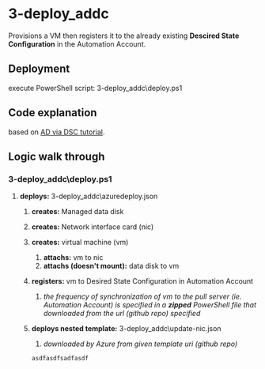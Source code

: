 # 3-deploy_addc

Provisions a VM then registers it to the already existing **Descired State Configuration** in the Automation Account.

## Deployment

execute PowerShell script: 3-deploy_addc\deploy.ps1

## Code explanation

based on [AD via DSC tutorial](https://kvaes.wordpress.com/2017/04/29/azure-deploying-a-domain-controller-via-dsc-pull/).

## Logic walk through


### 3-deploy_addc\deploy.ps1

1. **deploys:** 3-deploy_addc\azuredeploy.json
    1. **creates:** Managed data disk
    1. **creates:** Network interface card (nic)
    1. **creates:** virtual machine (vm)
        1. **attachs:** vm to nic
        1. **attachs (doesn't mount):** data disk to vm
    1. **registers:** vm to Desired State Configuration in Automation Account
        1. *the frequency of synchronization of vm to the pull server (ie. Automation Account) is specified in a **zipped** PowerShell file that downloaded from the url (github repo) specified*
    1. **deploys nested template:** 3-deploy_addc\update-nic.json
        1. *downloaded by Azure from given template uri (github repo)*
        
        
        `asdfasdfsadfasdf`
